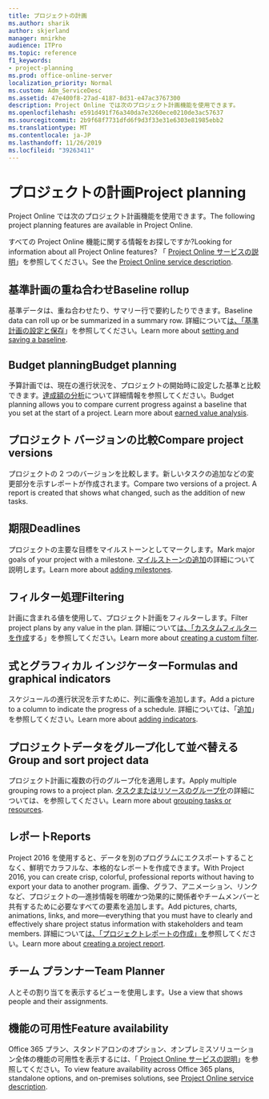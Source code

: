 ```yaml
---
title: プロジェクトの計画
ms.author: sharik
author: skjerland
manager: mnirkhe
audience: ITPro
ms.topic: reference
f1_keywords:
- project-planning
ms.prod: office-online-server
localization_priority: Normal
ms.custom: Adm_ServiceDesc
ms.assetid: 47e400f8-27ad-4187-8d31-e47ac3767300
description: Project Online では次のプロジェクト計画機能を使用できます。
ms.openlocfilehash: e591d491f76a340da7e3260ece0210de3ac57637
ms.sourcegitcommit: 2b9f68f7731dfd6f9d3f33e31e6303e81985ebb2
ms.translationtype: MT
ms.contentlocale: ja-JP
ms.lasthandoff: 11/26/2019
ms.locfileid: "39263411"
---
```

# <a name="project-planning"></a><span data-ttu-id="5293f-103">プロジェクトの計画</span><span class="sxs-lookup"><span data-stu-id="5293f-103">Project planning</span></span>

<span data-ttu-id="5293f-104">Project Online では次のプロジェクト計画機能を使用できます。</span><span class="sxs-lookup"><span data-stu-id="5293f-104">The following project planning features are available in Project Online.</span></span>
  
<span data-ttu-id="5293f-105">すべての Project Online 機能に関する情報をお探しですか?</span><span class="sxs-lookup"><span data-stu-id="5293f-105">Looking for information about all Project Online features?</span></span> <span data-ttu-id="5293f-106">「 [Project Online サービスの説明](project-online-service-description.md)」を参照してください。</span><span class="sxs-lookup"><span data-stu-id="5293f-106">See the [Project Online service description](project-online-service-description.md).</span></span>
  
## <a name="baseline-rollup"></a><span data-ttu-id="5293f-107">基準計画の重ね合わせ</span><span class="sxs-lookup"><span data-stu-id="5293f-107">Baseline rollup</span></span>

<span data-ttu-id="5293f-108">基準データは、重ね合わせたり、サマリー行で要約したりできます。</span><span class="sxs-lookup"><span data-stu-id="5293f-108">Baseline data can roll up or be summarized in a summary row.</span></span> <span data-ttu-id="5293f-109">詳細について[は、「基準計画の設定と保存](https://go.microsoft.com/fwlink/p/?LinkId=271346)」を参照してください。</span><span class="sxs-lookup"><span data-stu-id="5293f-109">Learn more about [setting and saving a baseline](https://go.microsoft.com/fwlink/p/?LinkId=271346).</span></span>
  
## <a name="budget-planning"></a><span data-ttu-id="5293f-110">Budget planning</span><span class="sxs-lookup"><span data-stu-id="5293f-110">Budget planning</span></span>

<span data-ttu-id="5293f-p103">予算計画では、現在の進行状況を、プロジェクトの開始時に設定した基準と比較できます。[達成額の分析](https://go.microsoft.com/fwlink/p/?LinkId=271336)について詳細情報を参照してください。</span><span class="sxs-lookup"><span data-stu-id="5293f-p103">Budget planning allows you to compare current progress against a baseline that you set at the start of a project. Learn more about [earned value analysis](https://go.microsoft.com/fwlink/p/?LinkId=271336).</span></span>
  
## <a name="compare-project-versions"></a><span data-ttu-id="5293f-113">プロジェクト バージョンの比較</span><span class="sxs-lookup"><span data-stu-id="5293f-113">Compare project versions</span></span>

<span data-ttu-id="5293f-p104">プロジェクトの 2 つのバージョンを比較します。新しいタスクの追加などの変更部分を示すレポートが作成されます。</span><span class="sxs-lookup"><span data-stu-id="5293f-p104">Compare two versions of a project. A report is created that shows what changed, such as the addition of new tasks.</span></span>
  
## <a name="deadlines"></a><span data-ttu-id="5293f-116">期限</span><span class="sxs-lookup"><span data-stu-id="5293f-116">Deadlines</span></span>

<span data-ttu-id="5293f-117">プロジェクトの主要な目標をマイルストーンとしてマークします。</span><span class="sxs-lookup"><span data-stu-id="5293f-117">Mark major goals of your project with a milestone.</span></span> <span data-ttu-id="5293f-118">[マイルストーンの追加](https://go.microsoft.com/fwlink/p/?LinkId=271339)の詳細について説明します。</span><span class="sxs-lookup"><span data-stu-id="5293f-118">Learn more about [adding milestones](https://go.microsoft.com/fwlink/p/?LinkId=271339).</span></span>
  
## <a name="filtering"></a><span data-ttu-id="5293f-119">フィルター処理</span><span class="sxs-lookup"><span data-stu-id="5293f-119">Filtering</span></span>

<span data-ttu-id="5293f-120">計画に含まれる値を使用して、プロジェクト計画をフィルターします。</span><span class="sxs-lookup"><span data-stu-id="5293f-120">Filter project plans by any value in the plan.</span></span> <span data-ttu-id="5293f-121">詳細について[は、「カスタムフィルターを作成](https://go.microsoft.com/fwlink/p/?LinkId=271341)する」を参照してください。</span><span class="sxs-lookup"><span data-stu-id="5293f-121">Learn more about [creating a custom filter](https://go.microsoft.com/fwlink/p/?LinkId=271341).</span></span>
  
## <a name="formulas-and-graphical-indicators"></a><span data-ttu-id="5293f-122">式とグラフィカル インジケーター</span><span class="sxs-lookup"><span data-stu-id="5293f-122">Formulas and graphical indicators</span></span>

<span data-ttu-id="5293f-123">スケジュールの進行状況を示すために、列に画像を追加します。</span><span class="sxs-lookup"><span data-stu-id="5293f-123">Add a picture to a column to indicate the progress of a schedule.</span></span> <span data-ttu-id="5293f-124">詳細については、「[追加](https://go.microsoft.com/fwlink/p/?LinkId=271340)」を参照してください。</span><span class="sxs-lookup"><span data-stu-id="5293f-124">Learn more about [adding indicators](https://go.microsoft.com/fwlink/p/?LinkId=271340).</span></span>
  
## <a name="group-and-sort-project-data"></a><span data-ttu-id="5293f-125">プロジェクトデータをグループ化して並べ替える</span><span class="sxs-lookup"><span data-stu-id="5293f-125">Group and sort project data</span></span>

<span data-ttu-id="5293f-126">プロジェクト計画に複数の行のグループ化を適用します。</span><span class="sxs-lookup"><span data-stu-id="5293f-126">Apply multiple grouping rows to a project plan.</span></span> <span data-ttu-id="5293f-127">[タスクまたはリソースのグループ化](https://go.microsoft.com/fwlink/p/?LinkId=271326)の詳細については、を参照してください。</span><span class="sxs-lookup"><span data-stu-id="5293f-127">Learn more about [grouping tasks or resources](https://go.microsoft.com/fwlink/p/?LinkId=271326).</span></span>
  
## <a name="reports"></a><span data-ttu-id="5293f-128">レポート</span><span class="sxs-lookup"><span data-stu-id="5293f-128">Reports</span></span>

<span data-ttu-id="5293f-129">Project 2016 を使用すると、データを別のプログラムにエクスポートすることなく、鮮明でカラフルな、本格的なレポートを作成できます。</span><span class="sxs-lookup"><span data-stu-id="5293f-129">With Project 2016, you can create crisp, colorful, professional reports without having to export your data to another program.</span></span> <span data-ttu-id="5293f-130">画像、グラフ、アニメーション、リンクなど、プロジェクトの&mdash;進捗情報を明確かつ効果的に関係者やチームメンバーと共有するために必要なすべての要素を追加します。</span><span class="sxs-lookup"><span data-stu-id="5293f-130">Add pictures, charts, animations, links, and more&mdash;everything that you must have to clearly and effectively share project status information with stakeholders and team members.</span></span> <span data-ttu-id="5293f-131">詳細について[は、「プロジェクトレポートの作成」を](https://go.microsoft.com/fwlink/p/?LinkId=271349)参照してください。</span><span class="sxs-lookup"><span data-stu-id="5293f-131">Learn more about [creating a project report](https://go.microsoft.com/fwlink/p/?LinkId=271349).</span></span>
  
## <a name="team-planner"></a><span data-ttu-id="5293f-132">チーム プランナー</span><span class="sxs-lookup"><span data-stu-id="5293f-132">Team Planner</span></span>

<span data-ttu-id="5293f-133">人とその割り当てを表示するビューを使用します。</span><span class="sxs-lookup"><span data-stu-id="5293f-133">Use a view that shows people and their assignments.</span></span> 
  
## <a name="feature-availability"></a><span data-ttu-id="5293f-134">機能の可用性</span><span class="sxs-lookup"><span data-stu-id="5293f-134">Feature availability</span></span>

<span data-ttu-id="5293f-135">Office 365 プラン、スタンドアロンのオプション、オンプレミスソリューション全体の機能の可用性を表示するには、「 [Project Online サービスの説明](project-online-service-description.md)」を参照してください。</span><span class="sxs-lookup"><span data-stu-id="5293f-135">To view feature availability across Office 365 plans, standalone options, and on-premises solutions, see [Project Online service description](project-online-service-description.md).</span></span>
  